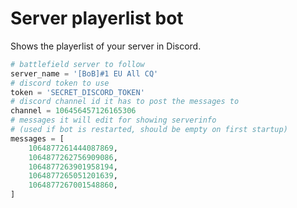 # Server playerlist bot

Shows the playerlist of your server in Discord.

```py
# battlefield server to follow
server_name = '[BoB]#1 EU All CQ'
# discord token to use
token = 'SECRET_DISCORD_TOKEN'
# discord channel id it has to post the messages to
channel = 106456457126165306
# messages it will edit for showing serverinfo
# (used if bot is restarted, should be empty on first startup)
messages = [
    1064877261444087869,
    1064877262756909086,
    1064877263901958194,
    1064877265051201639,
    1064877267001548860,
]
```

